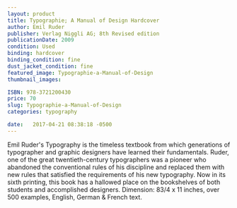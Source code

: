 ```yaml
---
layout: product
title: Typographie; A Manual of Design Hardcover 
author: Emil Ruder
publisher: Verlag Niggli AG; 8th Revised edition
publicationDate: 2009
condition: Used
binding: hardcover
binding_condition: fine
dust_jacket_condition: fine
featured_image: Typographie-a-Manual-of-Design
thumbnail_images:

ISBN: 978-3721200430
price: 70
slug: Typographie-a-Manual-of-Design
categories: typography

date:   2017-04-21 08:38:18 -0500
---
```



Emil Ruder's Typography is the timeless textbook from which generations of typographer and graphic designers have learned their fundamentals. Ruder, one of the great twentieth-century typographers was a pioneer who abandoned the conventional rules of his discipline and replaced them with new rules that satisfied the requirements of his new typography. Now in its sixth printing, this book has a hallowed place on the bookshelves of both students and accomplished designers. Dimension: 83/4 x 11 inches, over 500 examples, English, German & French text.